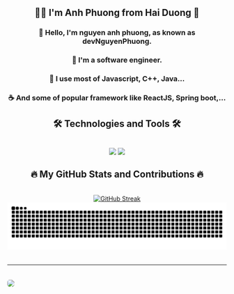 
<h2 align="center">🧑‍💻 I'm Anh Phuong from Hai Duong 🎸</h2>
<div align="center">
<h3 align="center">👋 Hello, I'm nguyen anh phuong, as known as devNguyenPhuong.</h3>
<h3>👀 I'm a software engineer.</h3>
<h3>🌱 I use most of Javascript, C++, Java...</h3>
<h3>☕ And some of popular framework like ReactJS, Spring boot,...</h3>
</div>
<h2 align="center">🛠 Technologies and Tools 🛠</h2>
<br/>
<div align="center">
    <img src="https://skillicons.dev/icons?i=react,redux,nodejs,html,css,javascript,typescript,git,spring,sass,mongodb" />
    <img src="https://skillicons.dev/icons?i=mui,vscode,github,express,supabase,npm,java,vercel,github" /><br>
</div>

<h2 align="center">🔥 My GitHub Stats and Contributions 🔥</h2>
<br>
<div align=center>
<a href="https://git.io/streak-stats"><img src="https://github-readme-streak-stats.herokuapp.com?user=devNguyenPhuong&theme=transparent" alt="GitHub Streak" /></a>
<img alt="snake eating my contributions" src="https://raw.githubusercontent.com/yunkhngn/yunkhngn/output/github-contribution-grid-snake-dark.svg"/>
</div>
<br>
<hr/>

<img src="https://user-images.githubusercontent.com/44545000/168491799-abde2092-271b-4546-9a62-a1debe6cddf8.gif" style="border-radius:5px; margin-top:20px">
